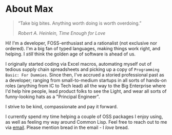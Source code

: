 # About Max

> “Take big bites. Anything worth doing is worth overdoing.”
> 
> _Robert A. Heinlein, Time Enough for Love_

Hi! I'm a developer, FOSS-enthusiast and a rationalist (not exclusive nor ordered). I'm a big fan of typed languages, making things work right, and helping. I _still_ think the golden age of software is ahead of us.

I originally started coding via Excel macros, automating myself out of tedious supply chain spreadsheets and picking up a copy of `Programming Basic: For Dummies`. Since then, I've accrued a storied professional past as a developer; ranging from small-to-medium startups in all sorts of hands-on roles (anything from IC to Tech lead) all the way to the Big Enterprise where I'd help hire people, lead product folks to see the Light, and wear all sorts of funny-looking hats as a "Principal Engineer".

I strive to be kind, compassionate and pay it forward.

I currently spend my time helping a couple of OSS packages I enjoy using, as well as feeling my way around Common Lisp. Feel free to reach out to me via [email](mailto:my-git-hub-username@gmail.com). Please mention bread in the email - I _love_ bread.

